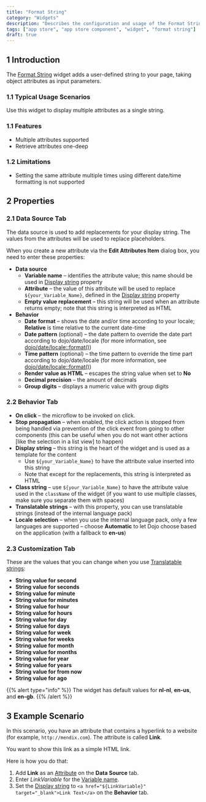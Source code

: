 ```yaml
---
title: "Format String"
category: "Widgets"
description: "Describes the configuration and usage of the Format String widget, which is available in the Mendix App Store."
tags: ["app store", "app store component", "widget", "format string"]
draft: true
---
```


## 1 Introduction

The [Format String](https://appstore.home.mendix.com/link/app/264/) widget adds a user-defined string to your page, taking object attributes as input parameters.

### 1.1 Typical Usage Scenarios

Use this widget to display multiple attributes as a single string.

### 1.1 Features

* Multiple attributes supported
* Retrieve attributes one-deep

### 1.2 Limitations

* Setting the same attribute multiple times using different date/time formatting is not supported

## 2 Properties

### 2.1 Data Source Tab

The data source is used to add replacements for your display string. The values from the attributes will be used to replace placeholders.

When you create a new attribute via the **Edit Attributes Item** dialog box, you need to enter these properties:

* **Data source**
	* **Variable name**<a name="variable-name"></a> – identifies the attribute value; this name should be used in [Display string](#display-string) property
	* **Attribute**<a name="attribute"></a> –  the value of this attribute will be used to replace `${your_Variable_Name}`, defined in the [Display string](#display-string) property
	* **Empty value replacement** – this string will be used when an attribute returns empty; note that this string is interpreted as HTML
* **Behavior**
	* **Date format** – shows the date and/or time according to your locale; **Relative** is time relative to the current date-time
	* **Date pattern** (optional) – the date pattern to override the date part according to dojo/date/locale (for more information, see [dojo/date/locale::format()](https://dojotoolkit.org/reference-guide/1.10/dojo/date/locale/format.html#id2))
	* **Time pattern** (optional) – the time pattern to override the time part according to dojo/date/locale (for more information, see [dojo/date/locale::format()](https://dojotoolkit.org/reference-guide/1.10/dojo/date/locale/format.html#id2))
	* **Render value as HTML** – escapes the string value when set to **No**
	* **Decimal precision** – the amount of decimals
	* **Group digits** – displays a numeric value with group digits

### 2.2 Behavior Tab

* **On click** – the microflow to be invoked on click.
* **Stop propagation** – when enabled, the click action is stopped from being handled via prevention of the click event from going to other components (this can be useful when you do not want other actions [like the selection in a list view] to happen)
* **Display string**<a name="display-string"></a> – this string is the heart of the widget and is used as a template for the content
	* Use `${your_Variable_Name}` to have the attribute value inserted into this string
	* Note that except for the replacements, this string is interpreted as HTML
* **Class string** – use `${your_Variable_Name}` to have the attribute value used in the `className` of the widget (if you want to use multiple classes, make sure you separate them with spaces)
* **Translatable strings**<a name="translatable-strings"></a> – with this property, you can use translatable strings (instead of the internal language pack)
* **Locale selection** – when you use the internal language pack, only a few languages are supported – choose **Automatic** to let Dojo choose based on the application (with a fallback to **en-us**)

### 2.3 Customization Tab

These are the values that you can change when you use [Translatable strings](#translatable-strings):

* **String value for second**
* **String value for seconds**
* **String value for minute**
* **String value for minutes**
* **String value for hour**
* **String value for hours**
* **String value for day**
* **String value for days**
* **String value for week**
* **String value for weeks**
* **String value for month**
* **String value for months**
* **String value for year**
* **String value for years**
* **String value for from now**
* **String value for ago**

{{% alert type="info" %}}
The widget has default values for **nl-nl**, **en-us**, and **en-gb**.
{{% /alert %}}

## 3 Example Scenario

In this scenario, you have an attribute that contains a hyperlink to a website (for example, `http://mendix.com`). The attribute is called **Link**.

You want to show this link as a simple HTML link.

Here is how you do that:

1. Add **Link** as an [Attribute](#attribute) on the **Data Source** tab.
2. Enter *LinkVariable* for the [Variable name](#variable-name).
3. Set the [Display string](#display-string) to `<a href="${LinkVariable}" target="_blank">Link Text</a>` on the **Behavior** tab.
